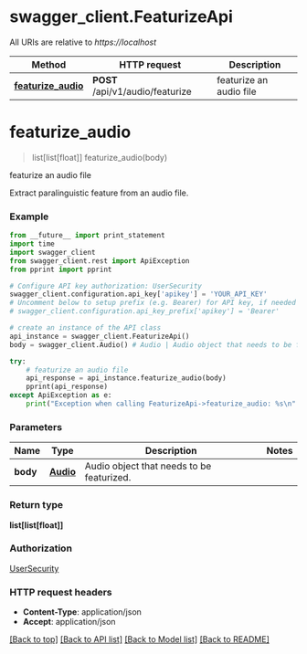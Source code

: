 # swagger_client.FeaturizeApi

All URIs are relative to *https://localhost*

Method | HTTP request | Description
------------- | ------------- | -------------
[**featurize_audio**](FeaturizeApi.md#featurize_audio) | **POST** /api/v1/audio/featurize | featurize an audio file


# **featurize_audio**
> list[list[float]] featurize_audio(body)

featurize an audio file

Extract paralinguistic feature from an audio file.

### Example 
```python
from __future__ import print_statement
import time
import swagger_client
from swagger_client.rest import ApiException
from pprint import pprint

# Configure API key authorization: UserSecurity
swagger_client.configuration.api_key['apikey'] = 'YOUR_API_KEY'
# Uncomment below to setup prefix (e.g. Bearer) for API key, if needed
# swagger_client.configuration.api_key_prefix['apikey'] = 'Bearer'

# create an instance of the API class
api_instance = swagger_client.FeaturizeApi()
body = swagger_client.Audio() # Audio | Audio object that needs to be featurized.

try: 
    # featurize an audio file
    api_response = api_instance.featurize_audio(body)
    pprint(api_response)
except ApiException as e:
    print("Exception when calling FeaturizeApi->featurize_audio: %s\n" % e)
```

### Parameters

Name | Type | Description  | Notes
------------- | ------------- | ------------- | -------------
 **body** | [**Audio**](Audio.md)| Audio object that needs to be featurized. | 

### Return type

**list[list[float]]**

### Authorization

[UserSecurity](../README.md#UserSecurity)

### HTTP request headers

 - **Content-Type**: application/json
 - **Accept**: application/json

[[Back to top]](#) [[Back to API list]](../README.md#documentation-for-api-endpoints) [[Back to Model list]](../README.md#documentation-for-models) [[Back to README]](../README.md)

